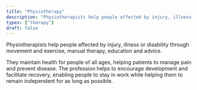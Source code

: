 ```yaml
---
title: "Physiotherapy"
description: "Physiotherapists help people affected by injury, illness or disability through movement and exercise, manual therapy, education and advice."
types: ["therapy"]
draft: false
---
```


Physiotherapists help people affected by injury, illness or disability through movement and exercise, manual therapy, education and advice.

They maintain health for people of all ages, helping patients to manage pain and prevent disease. The profession helps to encourage development and facilitate recovery, enabling people to stay in work while helping them to remain independent for as long as possible.